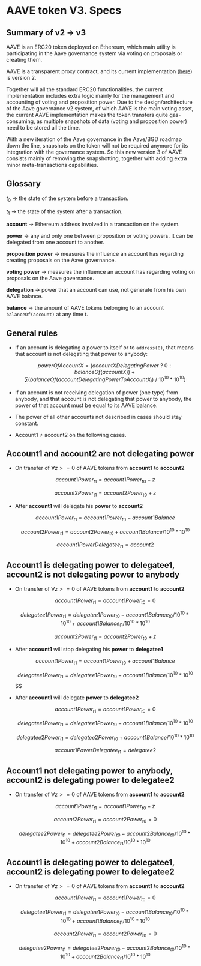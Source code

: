 # AAVE token V3. Specs

## Summary of v2 → v3

AAVE is an ERC20 token deployed on Ethereum, which main utility is participating in the Aave governance system via voting on proposals or creating them.

AAVE is a transparent proxy contract, and its current implementation ([here](https://etherscan.io/address/0xc13eac3b4f9eed480045113b7af00f7b5655ece8#code)) is version 2.

Together will all the standard ERC20 functionalities, the current implementation includes extra logic mainly for the management and accounting of voting and proposition power. Due to the design/architecture of the Aave governance v2 system, of which AAVE is the main voting asset, the current AAVE implementation makes the token transfers quite gas-consuming, as multiple snapshots of data (voting and proposition power) need to be stored all the time.

With a new iteration of the Aave governance in the Aave/BGD roadmap down the line, snapshots on the token will not be required anymore for its integration with the governance system. So this new version 3 of AAVE consists mainly of removing the snapshotting, together with adding extra minor meta-transactions capabilities.

## Glossary

$t_0$ → the state of the system before a transaction.

$t_1$ → the state of the system after a transaction.

**account** → Ethereum address involved in a transaction on the system.

**power** → any and only one between proposition or voting powers. It can be delegated from one account to another.

**proposition power** → measures the influence an account has regarding creating proposals on the Aave governance.

**voting power** → measures the influence an account has regarding voting on proposals on the Aave governance.

**delegation** → power that an account can use, not generate from his own AAVE balance.

**balance** → the amount of AAVE tokens belonging to an account `balanceOf(account)` at any time $t$.

## General rules

- If an account is delegating a power to itself or to `address(0)`, that means that account is not delegating that power to anybody:

  $$powerOfAccountX = (accountXDelegatingPower \ ? \ 0 : balanceOf(accountX)) +
  \sum (balanceOf(accountDelegatingPowerToAccountX_i) \ / \ 10^{10} * 10^{10})$$

- If an account is not receiving delegation of power (one type) from anybody, and that account is not delegating that power to anybody, the power of that account must be equal to its AAVE balance.
- The power of all other accounts not described in cases should stay constant.
- Account1 ≠ account2 on the following cases.

## Account1 and account2 are not delegating power

- On transfer of $\forall z >= 0$ of AAVE tokens from **account1** to **account2**

  $$account1Power_{t1} = account1Power_{t0} - z$$

  $$account2Power_{t1} = account2Power_{t0} + z$$

- After **account1** will delegate his **power** to **account2**

  $$account1Power_{t1} = account1Power_{t0} - account1Balance$$

  $$account2Power_{t1} = account2Power_{t0} + account1Balance / 10^{10} * 10^{10}$$

  $$account1PowerDelegatee_{t1} = account2$$


## Account1 is delegating power to delegatee1, account2 is not delegating power to anybody

- On transfer of $\forall z >= 0$ of AAVE tokens from **account1** to **account2**

  $$account1Power_{t1} = account1Power_{t0} = 0$$

  $$delegatee1Power_{t1} = delegatee1Power_{t0} - account1Balance_{t0} / 10^{10} * 10^{10} + account1Balance_{t1} / 10^{10} * 10^{10}$$

  $$account2Power_{t1} = account2Power_{t0} + z$$

- After **account1** will stop delegating his **power** to **delegatee1**

  $$account1Power_{t1} = account1Power_{t0} + account1Balance$$

  $$delegatee1Power_{t1} = delegatee1Power_{t0} - account1Balance / 10^{10} * 10^{10}$$$$

- After **account1** will delegate **power** to **delegatee2**

  $$account1Power_{t1} = account1Power_{t0} = 0$$

  $$delegatee1Power_{t1} = delegatee1Power_{t0} - account1Balance / 10^{10} * 10^{10}$$

  $$delegatee2Power_{t1} = delegatee2Power_{t0} + account1Balance / 10^{10} * 10^{10}$$

  $$account1PowerDelegatee_{t1} = delegatee2$$


## Account1 not delegating power to anybody, **account2** is delegating power to delegatee2

- On transfer of $\forall z >= 0$ of AAVE tokens from **account1** to **account2**

  $$account1Power_{t1} = account1Power_{t0} - z$$

  $$account2Power_{t1} = account2Power_{t0} = 0$$

  $$delegatee2Power_{t1}=delegatee2Power_{t0} - account2Balance_{t0} / 10^{10} * 10^{10} + account2Balance_{t1} / 10^{10} * 10^{10}$$


## Account1 is delegating power to delegatee1, **account2** is delegating power to delegatee2

- On transfer of $\forall z >= 0$ of AAVE tokens from **account1** to **account2**

  $$account1Power_{t1} = account1Power_{t0} = 0$$

  $$delegatee1Power_{t1} = delegatee1Power_{t0} - account1Balance_{t0} / 10^{10} * 10^{10} + account1Balance_{t1} / 10^{10} * 10^{10}$$

  $$account2Power_{t1} = account2Power_{t0} = 0$$

  $$delegatee2Power_{t1}=delegatee2Power_{t0} - account2Balance_{t0} / 10^{10} * 10^{10} + account2Balance_{t1} / 10^{10} * 10^{10}$$
